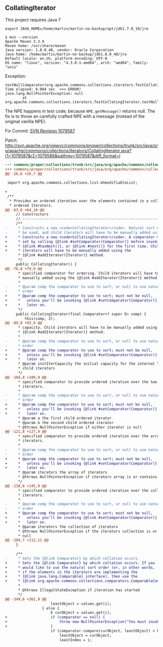 CollatingIterator
-----------------

This project requires Java 7

    export JAVA_HOME=/home/martin/martin-no-backup/opt/jdk1.7.0_10/jre
    
    $ mvn --version
    Apache Maven 3.3.9
    Maven home: /usr/share/maven
    Java version: 1.8.0_40, vendor: Oracle Corporation
    Java home: /home/martin/martin-no-backup/jdk1.8.0_40/jre
    Default locale: en_US, platform encoding: UTF-8
    OS name: "linux", version: "4.3.0-1-amd64", arch: "amd64", family: "unix"

Exception:

    testNullComparator(org.apache.commons.collections.iterators.TestCollatingIterator)  Time elapsed: 0.004 sec  <<< ERROR!
    java.lang.NullPointerException: null
            at org.apache.commons.collections.iterators.TestCollatingIterator.testNullComparator(TestCollatingIterator.java:250)

The NPE happens in test code, because `NPE.getMessage()` returns null. The fix is to throw an carefully crafted NPE with a message (instead of the original vanilla NPE).
            
Fix Commit: [SVN Revision 1079587](http://svn.apache.org/viewvc?view=revision&revision=1079587)

Patch: <http://svn.apache.org/viewvc/commons/proper/collections/trunk/src/java/org/apache/commons/collections/iterators/CollatingIterator.java?r1=1079587&r2=1079586&pathrev=1079587&diff_format=l>

```diff
--- commons/proper/collections/trunk/src/java/org/apache/commons/collections/iterators/CollatingIterator.java   2011/03/08 22:31:37 1079586
+++ commons/proper/collections/trunk/src/java/org/apache/commons/collections/iterators/CollatingIterator.java   2011/03/08 22:31:49 1079587
@@ -26,6 +26,7 @@
 
 import org.apache.commons.collections.list.UnmodifiableList;
 
+
 /**
  * Provides an ordered iteration over the elements contained in a collection of
  * ordered Iterators.
@@ -63,8 +64,10 @@
     // Constructors
     // ----------------------------------------------------------------------
     /**
-     * Constructs a new <code>CollatingIterator</code>. Natural sort order will
-     * be used, and child iterators will have to be manually added using the
+     * Constructs a new <code>CollatingIterator</code>. A comparator must be
+     * set by calling {@link #setComparator(Comparator)} before invoking
+     * {@link #hasNext()}, or {@link #next()} for the first time. Child
+     * iterators will have to be manually added using the
      * {@link #addIterator(Iterator)} method.
      */
     public CollatingIterator() {
@@ -76,8 +79,9 @@
      * specified comparator for ordering. Child iterators will have to be
      * manually added using the {@link #addIterator(Iterator)} method.
      * 
-     * @param comp the comparator to use to sort, or null to use natural sort
-     * order
+     * @param comp the comparator to use to sort; must not be null,
+     *   unless you'll be invoking {@link #setComparator(Comparator)}
+     *   later on.
      */
     public CollatingIterator(final Comparator<? super E> comp) {
         this(comp, 2);
@@ -89,8 +93,9 @@
      * capacity. Child iterators will have to be manually added using the
      * {@link #addIterator(Iterator)} method.
      * 
-     * @param comp the comparator to use to sort, or null to use natural sort
-     * order
+     * @param comp the comparator to use to sort; must not be null,
+     *   unless you'll be invoking {@link #setComparator(Comparator)}
+     *   later on.
      * @param initIterCapacity the initial capacity for the internal list of
      * child iterators
      */
@@ -104,8 +109,9 @@
      * specified comparator to provide ordered iteration over the two given
      * iterators.
      * 
-     * @param comp the comparator to use to sort, or null to use natural sort
-     * order
+     * @param comp the comparator to use to sort; must not be null,
+     *   unless you'll be invoking {@link #setComparator(Comparator)}
+     *   later on.
      * @param a the first child ordered iterator
      * @param b the second child ordered iterator
      * @throws NullPointerException if either iterator is null
@@ -121,8 +127,9 @@
      * specified comparator to provide ordered iteration over the array of
      * iterators.
      * 
-     * @param comp the comparator to use to sort, or null to use natural sort
-     * order
+     * @param comp the comparator to use to sort; must not be null,
+     *   unless you'll be invoking {@link #setComparator(Comparator)}
+     *   later on.
      * @param iterators the array of iterators
      * @throws NullPointerException if iterators array is or contains null
      */
@@ -138,8 +145,9 @@
      * specified comparator to provide ordered iteration over the collection of
      * iterators.
      * 
-     * @param comp the comparator to use to sort, or null to use natural sort
-     * order
+     * @param comp the comparator to use to sort; must not be null,
+     *   unless you'll be invoking {@link #setComparator(Comparator)}
+     *   later on.
      * @param iterators the collection of iterators
      * @throws NullPointerException if the iterators collection is or contains
      * null
@@ -204,7 +212,11 @@
     }
 
     /**
-     * Sets the {@link Comparator} by which collation occurs.
+     * Sets the {@link Comparator} by which collation occurs. If you
+     * would like to use the natural sort order (or, in other words,
+     * if the elements in the iterators are implementing the
+     * {@link java.lang.Comparable} interface), then use the
+     * {@link org.apache.commons.collections.comparators.ComparableComparator}.
      * 
      * @throws IllegalStateException if iteration has started
      */
@@ -349,6 +361,9 @@
                     leastObject = values.get(i);
                 } else {
                     E curObject = values.get(i);
+                    if (comparator == null) {
+                        throw new NullPointerException("You must invoke setComparator() to set a compator first.");
+                    }
                     if (comparator.compare(curObject, leastObject) < 0) {
                         leastObject = curObject;
                         leastIndex = i;
```